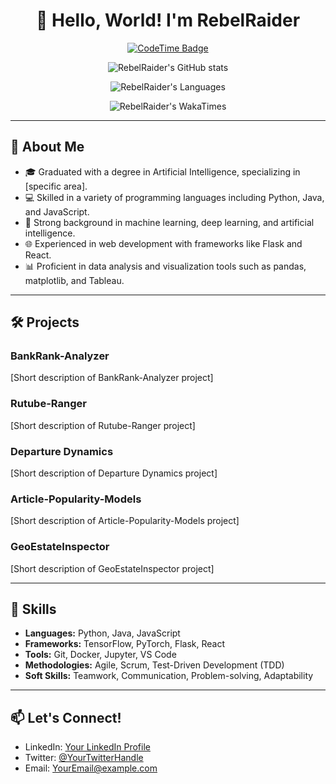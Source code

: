 <div align="center">
   <h1>&#x1F44B; Hello, World! I'm RebelRaider</h1>
  <p>
    <a href="https://codetime.dev">
      <img src="https://img.shields.io/endpoint?style=social&color=222&url=https%3A%2F%2Fapi.codetime.dev%2Fshield%3Fid%3D24542%26project%3D%26in=0" alt="CodeTime Badge">
    </a>
  </p>
  <p>
    <img src="https://github-readme-stats.vercel.app/api?username=RebelRaider&show_icons=true&theme=synthwave&hide=stars,issues&show_owner=true&show=prs_merged" alt="RebelRaider's GitHub stats">
  </p>
  <p>
    <img src="https://github-readme-stats.vercel.app/api/top-langs/?username=RebelRaider&layout=compact&count_private=true&theme=synthwave&show_owner=true" alt="RebelRaider's Languages">
  </p>
  <p>
    <img src="https://github-readme-stats.vercel.app/api/wakatime?username=@RebelRaider" alt="RebelRaider's WakaTimes">
  </p>
</div>

---

## 💼 About Me

- 🎓 Graduated with a degree in Artificial Intelligence, specializing in [specific area].
- 💻 Skilled in a variety of programming languages including Python, Java, and JavaScript.
- 🧠 Strong background in machine learning, deep learning, and artificial intelligence.
- 🌐 Experienced in web development with frameworks like Flask and React.
- 📊 Proficient in data analysis and visualization tools such as pandas, matplotlib, and Tableau.

---

## 🛠️ Projects

### BankRank-Analyzer

[Short description of BankRank-Analyzer project]

### Rutube-Ranger

[Short description of Rutube-Ranger project]

### Departure Dynamics

[Short description of Departure Dynamics project]

### Article-Popularity-Models

[Short description of Article-Popularity-Models project]

### GeoEstateInspector

[Short description of GeoEstateInspector project]

---

## 🔧 Skills

- **Languages:** Python, Java, JavaScript
- **Frameworks:** TensorFlow, PyTorch, Flask, React
- **Tools:** Git, Docker, Jupyter, VS Code
- **Methodologies:** Agile, Scrum, Test-Driven Development (TDD)
- **Soft Skills:** Teamwork, Communication, Problem-solving, Adaptability

---

## 📫 Let's Connect!

- LinkedIn: [Your LinkedIn Profile](https://www.linkedin.com/in/yourprofile/)
- Twitter: [@YourTwitterHandle](https://twitter.com/yourhandle)
- Email: [YourEmail@example.com](mailto:youremail@example.com)
